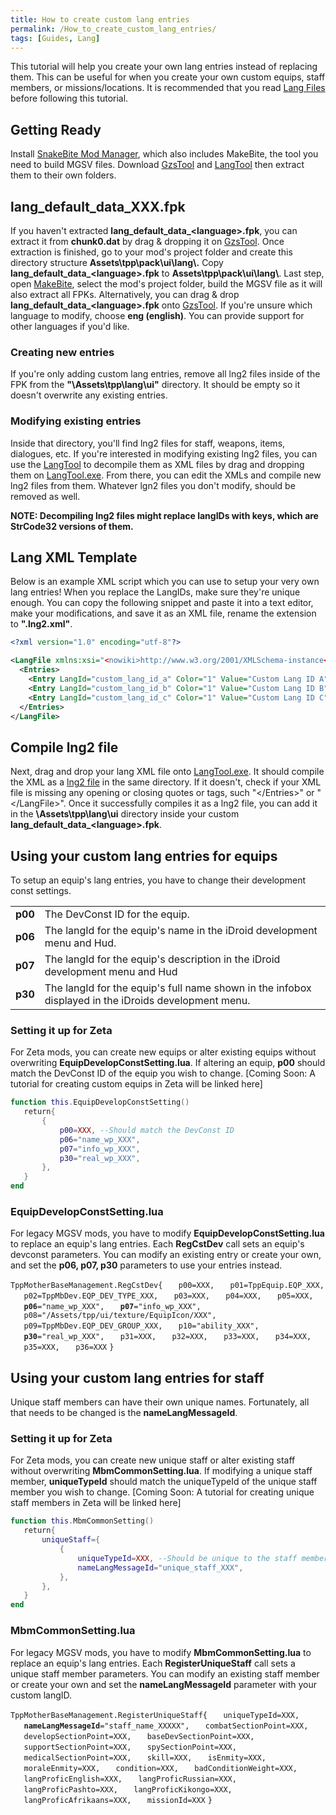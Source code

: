 ```yaml
---
title: How to create custom lang entries
permalink: /How_to_create_custom_lang_entries/
tags: [Guides, Lang]
---
```


This tutorial will help you create your own lang entries instead of
replacing them. This can be useful for when you create your own custom
equips, staff members, or missions/locations. It is recommended that you
read [Lang Files](/Lang_Files "wikilink") before following this
tutorial.

## Getting Ready

Install [SnakeBite Mod Manager](/SnakeBite_Mod_Manager "wikilink"),
which also includes MakeBite, the tool you need to build MGSV files.
Download [GzsTool](/GzsTool "wikilink") and
[LangTool](/LangTool "wikilink") then extract them to their own folders.

## lang_default_data_XXX.fpk

If you haven't extracted **lang_default_data_\<language\>.fpk**, you
can extract it from **chunk0.dat** by drag & dropping it on
[GzsTool](/GzsTool "wikilink"). Once extraction is finished, go to your
mod's project folder and create this directory structure
**Assets\\tpp\\pack\\ui\\lang\\.** Copy
**lang_default_data_\<language\>.fpk** to
**Assets\\tpp\\pack\\ui\\lang\\**. Last step, open
[MakeBite](/SnakeBite_Mod_Manager "wikilink"), select the mod's project
folder, build the MGSV file as it will also extract all FPKs.
Alternatively, you can drag & drop
**lang_default_data_\<language\>.fpk** onto
[GzsTool](/GzsTool "wikilink"). If you're unsure which language to
modify, choose **eng (english)**. You can provide support for other
languages if you'd like.

### Creating new entries

If you're only adding custom lang entries, remove all lng2 files inside
of the FPK from the **"\\Assets\\tpp\\lang\\ui"** directory. It should
be empty so it doesn't overwrite any existing entries.

### Modifying existing entries

Inside that directory, you'll find lng2 files for staff, weapons, items,
dialogues, etc. If you're interested in modifying existing lng2 files,
you can use the [LangTool](/LangTool "wikilink") to decompile them as
XML files by drag and dropping them on
[LangTool.exe](/LangTool "wikilink"). From there, you can edit the XMLs
and compile new lng2 files from them. Whatever lgn2 files you don't
modify, should be removed as well.

**NOTE: Decompiling lng2 files might replace langIDs with keys, which
are StrCode32 versions of them.**

## Lang XML Template

Below is an example XML script which you can use to setup your very own
lang entries\! When you replace the LangIDs, make sure they're unique
enough. You can copy the following snippet and paste it into a text
editor, make your modifications, and save it as an XML file, rename the
extension to **".lng2.xml"**.

```xml
<?xml version="1.0" encoding="utf-8"?>

<LangFile xmlns:xsi="<nowiki>http://www.w3.org/2001/XMLSchema-instance</nowiki>" xmlns:xsd="<nowiki>http://www.w3.org/2001/XMLSchema</nowiki>" Endianess="BigEndian">
  <Entries>
    <Entry LangId="custom_lang_id_a" Color="1" Value="Custom Lang ID A" />
    <Entry LangId="custom_lang_id_b" Color="1" Value="Custom Lang ID B" />
    <Entry LangId="custom_lang_id_c" Color="1" Value="Custom Lang ID C" />
  </Entries>
</LangFile>
```

## Compile lng2 file

Next, drag and drop your lang XML file onto
[LangTool.exe](/LangTool "wikilink"). It should compile the XML as a
[lng2 file](/Lang_Files "wikilink") in the same directory. If it
doesn't, check if your XML file is missing any opening or closing quotes
or tags, such "\</Entries\>" or "\</LangFile\>". Once it successfully
compiles it as a lng2 file, you can add it in the
**\\Assets\\tpp\\lang\\ui** directory inside your custom
**lang_default_data_\<language\>.fpk**.

## Using your custom lang entries for equips

To setup an equip's lang entries, you have to change their development
const settings.

|         |                                                                                                      |
| ------- | ---------------------------------------------------------------------------------------------------- |
| **p00** | The DevConst ID for the equip.                                                                       |
| **p06** | The langId for the equip's name in the iDroid development menu and Hud.                              |
| **p07** | The langId for the equip's description in the iDroid development menu and Hud                        |
| **p30** | The langId for the equip's full name shown in the infobox displayed in the iDroids development menu. |

### Setting it up for Zeta

For Zeta mods, you can create new equips or alter existing equips
without overwriting **EquipDevelopConstSetting.lua**. If altering an
equip, **p00** should match the DevConst ID of the equip you wish to
change. \[Coming Soon: A tutorial for creating custom equips in Zeta
will be linked here\]

```lua
function this.EquipDevelopConstSetting()
   return{
       {
           p00=XXX, --Should match the DevConst ID
           p06="name_wp_XXX",
           p07="info_wp_XXX",
           p30="real_wp_XXX",
       },
   }
end
```

### EquipDevelopConstSetting.lua

For legacy MGSV mods, you have to modify
**EquipDevelopConstSetting.lua** to replace an equip's lang entries.
Each **RegCstDev** call sets an equip's devconst parameters. You can
modify an existing entry or create your own, and set the **p06, p07,
p30** parameters to use your entries instead.

`TppMotherBaseManagement.RegCstDev{`
`   p00=XXX,`
`   p01=TppEquip.EQP_XXX,`
`   p02=TppMbDev.EQP_DEV_TYPE_XXX,`
`   p03=XXX,`
`   p04=XXX,`
`   p05=XXX,`
`   `**`p06`**`="name_wp_XXX",`
`   `**`p07`**`="info_wp_XXX",`
`   p08="/Assets/tpp/ui/texture/EquipIcon/XXX",`
`   p09=TppMbDev.EQP_DEV_GROUP_XXX,`
`   p10="ability_XXX",`
`   `**`p30`**`="real_wp_XXX",`
`   p31=XXX,`
`   p32=XXX,`
`   p33=XXX,`
`   p34=XXX,`
`   p35=XXX,`
`   p36=XXX`
`}`

## Using your custom lang entries for staff

Unique staff members can have their own unique names. Fortunately, all
that needs to be changed is the **nameLangMessageId**.

### Setting it up for Zeta

For Zeta mods, you can create new unique staff or alter existing staff
without overwriting **MbmCommonSetting.lua**. If modifying a unique
staff member, **uniqueTypeId** should match the uniqueTypeId of the
unique staff member you wish to change. \[Coming Soon: A tutorial for
creating unique staff members in Zeta will be linked here\]

```lua
function this.MbmCommonSetting()
   return{
       uniqueStaff={
           {
               uniqueTypeId=XXX, --Should be unique to the staff member
               nameLangMessageId="unique_staff_XXX",
           },
       },
   }
end
```

### MbmCommonSetting.lua

For legacy MGSV mods, you have to modify **MbmCommonSetting.lua** to
replace an equip's lang entries. Each **RegisterUniqueStaff** call sets
a unique staff member parameters. You can modify an existing staff
member or create your own and set the **nameLangMessageId** parameter
with your custom langID.

`TppMotherBaseManagement.RegisterUniqueStaff{`
`   uniqueTypeId=XXX,`
`   `**`nameLangMessageId`**`="staff_name_XXXXX",`
`   combatSectionPoint=XXX,`
`   developSectionPoint=XXX,`
`   baseDevSectionPoint=XXX,`
`   supportSectionPoint=XXX,`
`   spySectionPoint=XXX,`
`   medicalSectionPoint=XXX,`
`   skill=XXX,`
`   isEnmity=XXX,`
`   moraleEnmity=XXX,`
`   condition=XXX,`
`   badConditionWeight=XXX,`
`   langProficEnglish=XXX,`
`   langProficRussian=XXX,`
`   langProficPashto=XXX,`
`   langProficKikongo=XXX,`
`   langProficAfrikaans=XXX,`
`   missionId=XXX`
`}`
